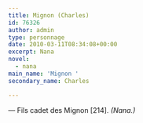 ```yaml
---
title: Mignon (Charles)
id: 76326
author: admin
type: personnage
date: 2010-03-11T08:34:08+00:00
excerpt: Nana
novel:
  - nana
main_name: 'Mignon '
secondary_name: Charles

---
```

— Fils cadet des Mignon [214]. _(Nana.)_